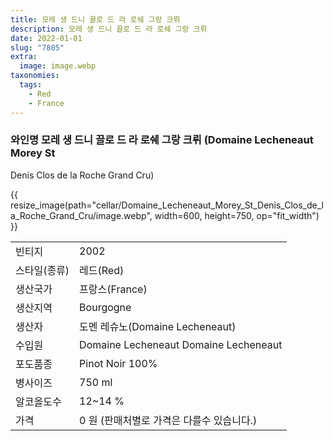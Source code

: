 ```yaml
---
title: 모레 생 드니 끌로 드 라 로쉐 그랑 크뤼
description: 모레 생 드니 끌로 드 라 로쉐 그랑 크뤼
date: 2022-01-01
slug: "7805"
extra:
  image: image.webp
taxonomies:
  tags:
    - Red
    - France
---
```


### 와인명     모레 생 드니 끌로 드 라 로쉐 그랑 크뤼 (Domaine Lecheneaut Morey St 
Denis Clos de la Roche Grand Cru)

<!-- more -->

{{ resize_image(path="cellar/Domaine_Lecheneaut_Morey_St_Denis_Clos_de_la_Roche_Grand_Cru/image.webp", width=600, height=750, op="fit_width") }}

|           |                                                    |  
| --------- | -------------------------------------------------- |
| 빈티지    | 2002 |
| 스타일(종류)   |  레드(Red) |
| 생산국가  |  프랑스(France) |
| 생산지역  |  Bourgogne |
| 생산자   |  도멘 레슈노(Domaine Lecheneaut) |
| 수입원   |  Domaine Lecheneaut Domaine Lecheneaut |
| 포도품종  |  Pinot Noir 100% |
| 병사이즈   | 750 ml |
| 알코올도수  | 12~14 % |
| 가격 | 0 원 (판매처별로 가격은 다를수 있습니다.) |

